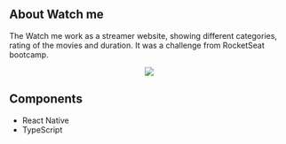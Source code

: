 ## About Watch me
The Watch me work as a streamer website, showing different categories, rating of the movies and duration.
It was a challenge from RocketSeat bootcamp.

<div align="center">
<img src="src/styles/whatchme.gif" />
</div>



## Components 
- React Native 
- TypeScript 

